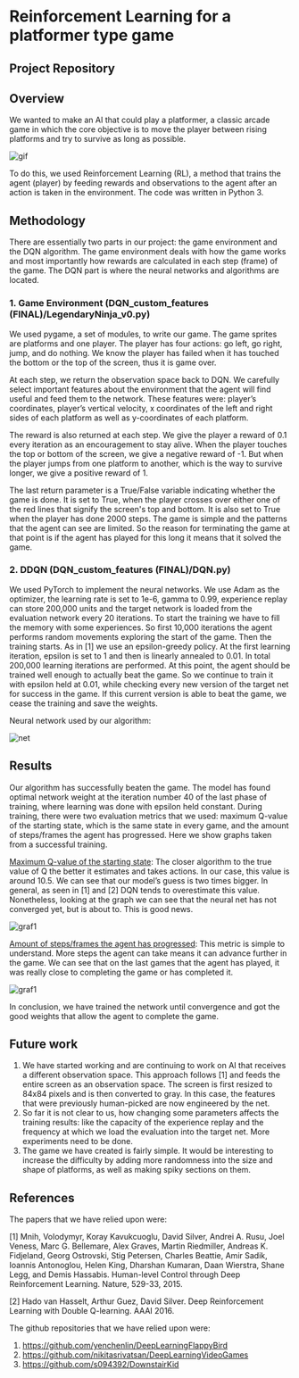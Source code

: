 # Reinforcement Learning for a platformer type game

## Project Repository

## Overview

We wanted to make an AI that could play a platformer, a classic arcade game in which the core objective is to move the player between rising platforms and try to  survive as long as possible.

![gif](Images/aigameplay.gif)

To do this, we used Reinforcement Learning (RL), a method that trains the agent (player) by feeding rewards and observations to the agent after an action is taken in the environment. The code was written in Python 3.

## Methodology

There are essentially two parts in our project: the game environment and the DQN algorithm. 
The game environment deals with how the game works and most importantly how rewards are calculated in each step (frame) of the game.
The DQN part is where the neural networks and algorithms are located.

### 1. Game Environment (DQN_custom_features (FINAL)/LegendaryNinja_v0.py)
We used pygame, a set of modules, to write our game. The game sprites are platforms and one player.  The player has four actions: go left, go right, jump, and do nothing. We know the player has failed when it has touched the bottom or the top of the screen, thus it is game over. 	

At each step, we return the observation space back to DQN. We carefully select important features about the environment that the agent will find useful and feed them to the network. These features were: player’s coordinates, player’s vertical velocity, x coordinates of the left and right sides of each platform as well as y-coordinates of each platform. 

The reward is also returned at each step. We give the player a reward of 0.1 every iteration as an encouragement to stay alive. When the player touches the top or bottom of the screen, we give a negative reward of -1. But when the player jumps from one platform to another, which is the way to survive longer, we give a positive reward of 1.

The last return parameter is a True/False variable indicating whether the game is done. It is set to True, when the player crosses over either one of the red lines that signify the screen's top and bottom. It is also set to True when the player has done 2000 steps. The game is simple and the patterns that the agent can see are limited. So the reason for terminating the game at that point is if the agent has played for this long it means that it solved the game.
### 2. DDQN (DQN_custom_features (FINAL)/DQN.py)	
	
We used PyTorch to implement the neural networks. We use Adam as the optimizer, the learning rate is set to 1e-6, gamma to 0.99, experience replay can store 200,000 units and the target network is loaded from the evaluation network every 20 iterations. To start the training we have to fill the memory with some experiences. So first 10,000 iterations the agent performs random movements exploring the start of the game. Then the training starts. As in [1] we use an epsilon-greedy policy. At the first learning iteration, epsilon is set to 1 and then is linearly annealed to 0.01. In total 200,000 learning iterations are performed. At this point, the agent should be trained well enough to actually beat the game. So we continue to train it with epsilon held at 0.01, while checking every new version of the target net for success in the game. If this current version is able to beat the game, we cease the training and save the weights.

Neural network used by our algorithm:

![net](Images/Net.PNG)

## Results

Our algorithm has successfully beaten the game. The model has found optimal network weight at the iteration number 40 of the last phase of training, where learning was done with epsilon held constant.
During training, there were two evaluation metrics that we used: maximum Q-value of the starting state, which is the same state in every game, and the amount of steps/frames the agent has progressed. Here we show graphs taken from a successful training.

<u>Maximum Q-value of the starting state</u>: The closer algorithm to the true value of Q the better it estimates and takes actions. In our case, this value is around 10.5. We can see that our model’s guess is two times bigger. In general, as seen in [1] and [2] DQN tends to overestimate this value. Nonetheless, looking at the graph we can see that the neural net has not converged yet, but is about to. This is good news.

![graf1](DQN_custom_features%20(FINAL)/maxQ.png)

<u>Amount of steps/frames the agent has progressed</u>: This metric is simple to understand. More steps the agent can take means it can advance further in the game. We can see that on the last games that the agent has played, it was really close to completing the game or has completed it.

![graf1](DQN_custom_features%20(FINAL)/Total%20Steps.png)

In conclusion, we have trained the network until convergence and got the good weights that allow the agent to complete the game.

## Future work

1. We have started working and are continuing to work on AI that receives a different observation space. This approach follows [1] and feeds the entire screen as an observation space. The screen is first resized to 84x84 pixels and is then converted to gray. In this case, the features that were previously human-picked are now engineered by the net. 
2. So far it is not clear to us, how changing some parameters affects the training results: like the capacity of the experience replay and the frequency at which we load the evaluation into the target net. More experiments need to be done.
3. The game we have created is fairly simple. It would be interesting to increase the difficulty by adding more randomness into the size and shape of platforms, as well as making spiky sections on them. 

## References

The papers that we have relied upon were:

[1] Mnih, Volodymyr, Koray Kavukcuoglu, David Silver, Andrei A. Rusu, Joel Veness, Marc G. Bellemare, Alex Graves, Martin Riedmiller, Andreas K. Fidjeland, Georg Ostrovski, Stig Petersen, Charles Beattie, Amir Sadik, Ioannis Antonoglou, Helen King, Dharshan Kumaran, Daan Wierstra, Shane Legg, and Demis Hassabis. Human-level Control through Deep Reinforcement Learning. Nature, 529-33, 2015.

[2] Hado van Hasselt, Arthur Guez, David Silver. Deep Reinforcement Learning with Double Q-learning. AAAI 2016.

The github repositories that we have relied upon were:
1. https://github.com/yenchenlin/DeepLearningFlappyBird
2. https://github.com/nikitasrivatsan/DeepLearningVideoGames
3. https://github.com/s094392/DownstairKid


